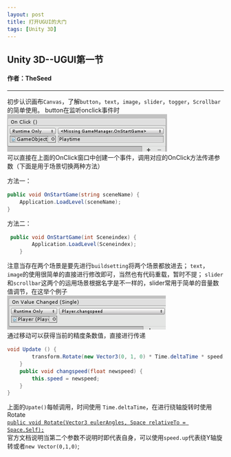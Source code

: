 ```yaml
---
layout: post
title: 打开UGUI的大门
tags: [Unity 3D]
---
```


## Unity 3D--UGUI第一节
#### 作者：TheSeed
---
初步认识画布`Canvas`，了解`button`，`text`，`image`，`slider`，`togger`，`Scrollbar`的简单使用。
button在监听onclick事件时</br>
![button onclick](https://raw.githubusercontent.com/Chunxiaojiu/-unity-/master/pic/buttononclick.png)</br>
可以直接在上面的OnClick窗口中创建一个事件，调用对应的OnClick方法传递参数（下面是用于场景切换两种方法）

方法一：
``` c#
public void OnStartGame(string sceneName) {
    Application.LoadLevel(sceneName);
}
```

 方法二：
``` c#
 public void OnStartGame(int Sceneindex) {
        Application.LoadLevel(Sceneindex);
    }
```
注意当存在两个场景是要先进行`buildsetting`将两个场景都放进去；
`text`，`image`的使用很简单的直接进行修改即可，当然也有代码重载，暂时不提；
`slider`和`scrollbar`这两个的运用场景根据名字是不一样的，slider常用于简单的音量数值调节，在这举个例子</br>
![slider](https://raw.githubusercontent.com/Chunxiaojiu/-unity-/master/pic/clipboard.png)</br>
通过移动可以获得当前的精度条数值，直接进行传递</br>
```c#
void Update () {
        transform.Rotate(new Vector3(0, 1, 0) * Time.deltaTime * speed);//Vector3.up
    }
    public void changspeed(float newspeed) {
        this.speed = newspeed;
    }
}
```
上面的`Upate()`每帧调用，时间使用 `Time.deltaTime`，在进行绕轴旋转时使用Rotate</br>
[`public void Rotate(Vector3 eulerAngles, Space relativeTo = Space.Self);`](http://docs.unity3d.com/ScriptReference/Transform.Rotate.html)</br>
官方文档说明当第二个参数不说明时即代表自身，可以使用`speed.up`代表绕Y轴旋转或者`new Vector(0,1,0)`;
